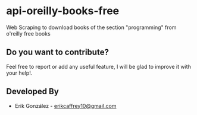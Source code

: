 # api-oreilly-books-free
Web Scraping to download books of the section "programming" from o'reilly free books



Do you want to contribute?
--------------------------

Feel free to report or add any useful feature, I will be glad to improve it with your help!.


Developed By
------------

* Erik González  - <erikcaffrey10@gmail.com>
